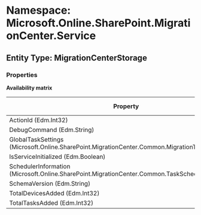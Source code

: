# Namespace: Microsoft.Online.SharePoint.MigrationCenter.Service

## Entity Type: MigrationCenterStorage

### Properties

**Availability matrix**

Property | SPO | SP 2019 | SP 2016 | SP 2013
----------|:---:|:-------:|:-------:|:-------:
ActionId (Edm.Int32) | ✅ | ❌ | ❌ | ❌
DebugCommand (Edm.String) | ✅ | ❌ | ❌ | ❌
GlobalTaskSettings (Microsoft.Online.SharePoint.MigrationCenter.Common.MigrationTaskSettings) | ✅ | ❌ | ❌ | ❌
IsServiceInitialized (Edm.Boolean) | ✅ | ❌ | ❌ | ❌
SchedulerInformation (Microsoft.Online.SharePoint.MigrationCenter.Common.TaskSchedulerInformation) | ✅ | ❌ | ❌ | ❌
SchemaVersion (Edm.String) | ✅ | ❌ | ❌ | ❌
TotalDevicesAdded (Edm.Int32) | ✅ | ❌ | ❌ | ❌
TotalTasksAdded (Edm.Int32) | ✅ | ❌ | ❌ | ❌